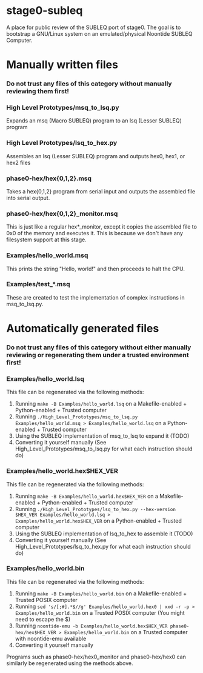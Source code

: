 # stage0-subleq
A place for public review of the SUBLEQ port of stage0. The goal is to bootstrap a GNU/Linux system on an emulated/physical Noontide SUBLEQ Computer.

# Manually written files
### **Do not trust any files of this category without manually reviewing them first!**
### High Level Prototypes/msq_to_lsq.py
Expands an msq (Macro SUBLEQ) program to an lsq (Lesser SUBLEQ) program
### High Level Prototypes/lsq_to_hex.py
Assembles an lsq (Lesser SUBLEQ) program and outputs hex0, hex1, or hex2 files
### phase0-hex/hex{0,1,2}.msq
Takes a hex{0,1,2} program from serial input and outputs the assembled file into serial output.
### phase0-hex/hex{0,1,2}_monitor.msq
This is just like a regular hex*_monitor, except it copies the assembled file to 0x0 of the memory and executes it. This is because we don't have any filesystem support at this stage.
### Examples/hello_world.msq
This prints the string "Hello, world!" and then proceeds to halt the CPU.
### Examples/test_*.msq
These are created to test the implementation of complex instructions in msq_to_lsq.py.

# Automatically generated files
### **Do not trust any files of this category without either manually reviewing or regenerating them under a trusted environment first!**

### Examples/hello_world.lsq
This file can be regenerated via the following methods:
1. Running `make -B Examples/hello_world.lsq` on a Makefile-enabled + Python-enabled + Trusted computer
2. Running `./High_Level_Prototypes/msq_to_lsq.py Examples/hello_world.msq > Examples/hello_world.lsq` on a Python-enabled + Trusted computer
3. Using the SUBLEQ implementation of msq_to_lsq to expand it (TODO)
4. Converting it yourself manually (See High_Level_Prototypes/msq_to_lsq.py for what each instruction should do)

### Examples/hello_world.hex$HEX_VER
This file can be regenerated via the following methods:
1. Running `make -B Examples/hello_world.hex$HEX_VER` on a Makefile-enabled + Python-enabled + Trusted computer
2. Running `./High_Level_Prototypes/lsq_to_hex.py --hex-version $HEX_VER Examples/hello_world.lsq > Examples/hello_world.hex$HEX_VER` on a Python-enabled + Trusted computer
3. Using the SUBLEQ implementation of lsq_to_hex to assemble it (TODO)
4. Converting it yourself manually (See High_Level_Prototypes/lsq_to_hex.py for what each instruction should do)

### Examples/hello_world.bin
This file can be regenerated via the following methods:
1. Running `make -B Examples/hello_world.bin` on a Makefile-enabled + Trusted POSIX computer
2. Running `sed 's/[;#].*$//g' Examples/hello_world.hex0 | xxd -r -p > Examples/hello_world.bin` on a Trusted POSIX computer (You might need to escape the $)
3. Running `noontide-emu -b Examples/hello_world.hex$HEX_VER phase0-hex/hex$HEX_VER > Examples/hello_world.bin` on a Trusted computer with noontide-emu available
4. Converting it yourself manually

Programs such as phase0-hex/hex0_monitor and phase0-hex/hex0 can similarly be regenerated using the methods above.